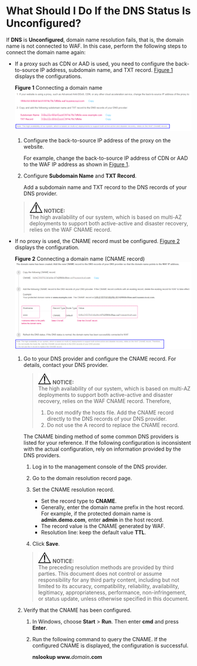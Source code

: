 # What Should I Do If the DNS Status Is Unconfigured?<a name="EN-US_TOPIC_0193630282"></a>

If  **DNS**  is  **Unconfigured**, domain name resolution fails, that is, the domain name is not connected to WAF. In this case, perform the following steps to connect the domain name again:

-   If a proxy such as CDN or AAD is used, you need to configure the back-to-source IP address, subdomain name, and TXT record.  [Figure 1](#fig450482413592)  displays the configurations.

    **Figure  1**  Connecting a domain name<a name="fig450482413592"></a>  
    ![](figures/connecting-a-domain-name.png "connecting-a-domain-name")

    1.  Configure the back-to-source IP address of the proxy on the website.

        For example, change the back-to-source IP address of CDN or AAD to the WAF IP address as shown in  [Figure 1](#fig450482413592).

    2.  Configure  **Subdomain Name**  and  **TXT Record**.

        Add a subdomain name and TXT record to the DNS records of your DNS provider.

    >![](public_sys-resources/icon-notice.gif) **NOTICE:**   
    >The high availability of our system, which is based on multi-AZ deployments to support both active-active and disaster recovery, relies on the WAF CNAME record.  

-   If no proxy is used, the CNAME record must be configured.  [Figure 2](#fig84741317702)  displays the configuration.

    **Figure  2**  Connecting a domain name \(CNAME record\)<a name="fig84741317702"></a>  
    ![](figures/connecting-a-domain-name-(cname-record).png "connecting-a-domain-name-(cname-record)")

    1.  Go to your DNS provider and configure the CNAME record. For details, contact your DNS provider.

        >![](public_sys-resources/icon-notice.gif) **NOTICE:**   
        >The high availability of our system, which is based on multi-AZ deployments to support both active-active and disaster recovery, relies on the WAF CNAME record. Therefore,  
        >1.  Do not modify the hosts file. Add the CNAME record directly to the DNS records of your DNS provider.  
        >2.  Do not use the A record to replace the CNAME record.  

        The CNAME binding method of some common DNS providers is listed for your reference. If the following configuration is inconsistent with the actual configuration, rely on information provided by the DNS providers.

        1.  Log in to the management console of the DNS provider.
        2.  Go to the domain resolution record page.
        3.  Set the CNAME resolution record.
            -   Set the record type to  **CNAME**.
            -   Generally, enter the domain name prefix in the host record. For example, if the protected domain name is  **admin.demo.com**, enter  **admin**  in the host record.
            -   The record value is the CNAME generated by WAF.
            -   Resolution line: keep the default value  **TTL**.

        4.  Click  **Save**.

        >![](public_sys-resources/icon-notice.gif) **NOTICE:**   
        >The preceding resolution methods are provided by third parties. This document does not control or assume responsibility for any third party content, including but not limited to its accuracy, compatibility, reliability, availability, legitimacy, appropriateness, performance, non-infringement, or status update, unless otherwise specified in this document.  

    2.  Verify that the CNAME has been configured.
        1.  In Windows, choose  **Start**  \>  **Run**. Then enter  **cmd**  and press  **Enter**.
        2.  Run the following command to query the CNAME. If the configured CNAME is displayed, the configuration is successful.

            **nslookup www.**_domain_**.com**




